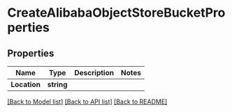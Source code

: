 # CreateAlibabaObjectStoreBucketProperties

## Properties
Name | Type | Description | Notes
------------ | ------------- | ------------- | -------------
**Location** | **string** |  | 

[[Back to Model list]](../README.md#documentation-for-models) [[Back to API list]](../README.md#documentation-for-api-endpoints) [[Back to README]](../README.md)


